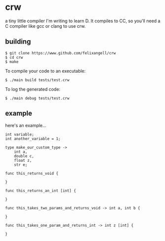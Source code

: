 # crw
a tiny little compiler I'm writing to learn D. It compiles to CC, so you'll need a C compiler like gcc or clang to use crw.

## building

    $ git clone https://www.github.com/felixangell/crw
    $ cd crw
    $ make

To compile your code to an executable:

    $ ./main build tests/test.crw

To log the generated code:

    $ ./main debug tests/test.crw

## example
here's an example...

    int variable;
    int another_variable = 1;

    type make_our_custom_type ->
        int a,
        double c,
        float z,
        str e;

    func this_returns_void {

    }

    func this_returns_an_int [int] {

    }

    func this_takes_two_params_and_returns_void -> int a, int b {

    }

    func this_takes_one_param_and_returns_int -> int z [int] {

    }